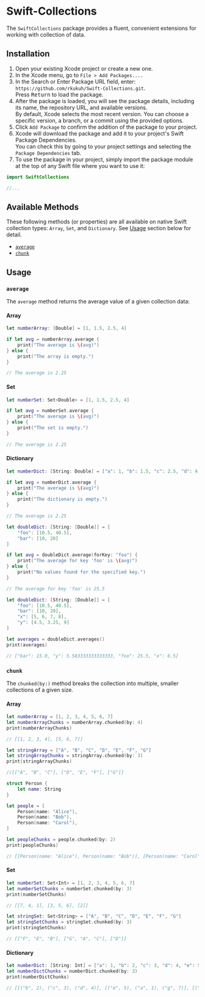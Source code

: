# Swift-Collections

The `SwiftCollections` package provides a fluent, convenient extensions for working with collection of data.

## Installation

1. Open your existing Xcode project or create a new one.
2. In the Xcode menu, go to `File > Add Packages....`
3. In the Search or Enter Package URL field, enter: `https://github.com/rkukuh/Swift-Collections.git`.  
Press <kbd>Return</kbd> to load the package.
4. After the package is loaded, you will see the package details, including its name, the repository URL, and available versions.  
By default, Xcode selects the most recent version. You can choose a specific version, a branch, or a commit using the provided options.
5. Click `Add Package` to confirm the addition of the package to your project.
6. Xcode will download the package and add it to your project's Swift Package Dependencies.  
You can check this by going to your project settings and selecting the `Package Dependencies` tab.
7. To use the package in your project, simply import the package module at the top of any Swift file where you want to use it:

```swift
import SwiftCollections

//...
```

## Available Methods

These following methods (or properties) are all available on native Swift collection types: `Array`, `Set`, and `Dictionary`. See [Usage](https://github.com/rkukuh/Swift-Collections/edit/main/README.md#usage) section below for detail.

- [`average`](https://github.com/rkukuh/Swift-Collections/edit/main/README.md#average)
- [`chunk`](https://github.com/rkukuh/Swift-Collections/edit/main/README.md#chunk)

## Usage

### `average`

The `average` method returns the average value of a given collection data:

#### Array

```swift
let numberArray: [Double] = [1, 1.5, 2.5, 4]

if let avg = numberArray.average {
    print("The average is \(avg)")
} else {
    print("The array is empty.")
}

// The average is 2.25
```

#### Set

```swift
let numberSet: Set<Double> = [1, 1.5, 2.5, 4]

if let avg = numberSet.average {
    print("The average is \(avg)")
} else {
    print("The set is empty.")
}

// The average is 2.25
```

#### Dictionary

```swift
let numberDict: [String: Double] = ["a": 1, "b": 1.5, "c": 2.5, "d": 4]

if let avg = numberDict.average {
    print("The average is \(avg)")
} else {
    print("The dictionary is empty.")
}

// The average is 2.25
```

```swift
let doubleDict: [String: [Double]] = [
    "foo": [10.5, 40.5],
    "bar": [10, 20]
]

if let avg = doubleDict.average(forKey: "foo") {
    print("The average for key 'foo' is \(avg)")
} else {
    print("No values found for the specified key.")
}

// The average for key 'foo' is 25.5
```

```swift
let doubleDict: [String: [Double]] = [
    "foo": [10.5, 40.5],
    "bar": [10, 20],
    "x": [5, 6, 7, 8],
    "y": [4.5, 3.25, 9]
]

let averages = doubleDict.averages()
print(averages)

// ["bar": 15.0, "y": 5.583333333333333, "foo": 25.5, "x": 6.5]
```

### `chunk`

The `chunked(by:)` method breaks the collection into multiple, smaller collections of a given size.

#### Array

```swift
let numberArray = [1, 2, 3, 4, 5, 6, 7]
let numberArrayChunks = numberArray.chunked(by: 4)
print(numberArrayChunks) 

// [[1, 2, 3, 4], [5, 6, 7]]
```

```swift
let stringArray = ["A", "B", "C", "D", "E", "F", "G"]
let stringArrayChunks = stringArray.chunked(by: 3)
print(stringArrayChunks) 

//[["A", "B", "C"], ["D", "E", "F"], ["G"]]
```

```swift
struct Person {
    let name: String
}

let people = [
    Person(name: "Alice"),
    Person(name: "Bob"),
    Person(name: "Carol"),
]

let peopleChunks = people.chunked(by: 2)
print(peopleChunks)

// [[Person(name: "Alice"), Person(name: "Bob")], [Person(name: "Carol")]]
```

#### Set

```swift
let numberSet: Set<Int> = [1, 2, 3, 4, 5, 6, 7]
let numberSetChunks = numberSet.chunked(by: 3)
print(numberSetChunks)

// [[7, 4, 1], [3, 5, 6], [2]]
```

```swift
let stringSet: Set<String> = ["A", "B", "C", "D", "E", "F", "G"]
let stringSetChunks = stringSet.chunked(by: 3)
print(stringSetChunks)

// [["F", "E", "B"], ["G", "A", "C"], ["D"]]
```

#### Dictionary

```swift
let numberDict: [String: Int] = ["a": 1, "b": 2, "c": 3, "d": 4, "e": 5, "f": 6, "g": 7]
let numberDictChunks = numberDict.chunked(by: 3)
print(numberDictChunks)

// [[("b", 2), ("c", 3), ("d", 4)], [("e", 5), ("a", 1), ("g", 7)], [("f", 6)]]
```
